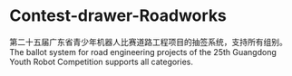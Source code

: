 # Contest-drawer-Roadworks
第二十五届广东省青少年机器人比赛道路工程项目的抽签系统，支持所有组别。The ballot system for road engineering projects of the 25th Guangdong Youth Robot Competition supports all categories.
